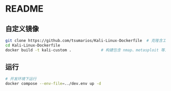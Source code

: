 # README

## 自定义镜像

```bash
git clone https://github.com/tsumarios/Kali-Linux-Dockerfile  # 克隆含工具的自定义镜像仓库 
cd Kali-Linux-Dockerfile
docker build -t kali-custom .             # 构建包含 nmap、metasploit 等工具的镜像 
```

## 运行

```bash
# 开发环境下运行
docker compose --env-file=../dev.env up -d
```
